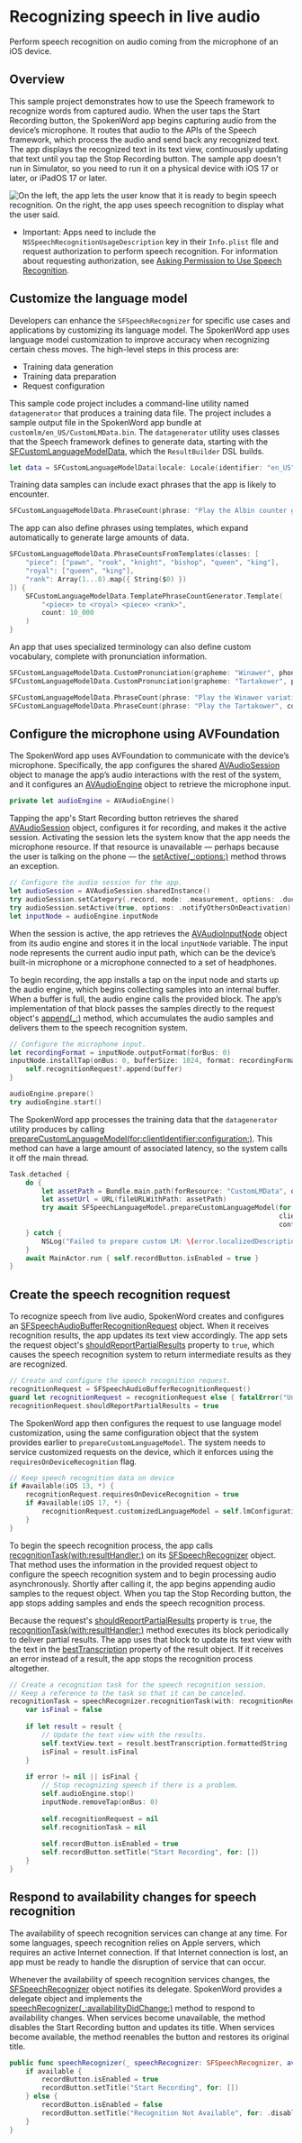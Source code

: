 # Recognizing speech in live audio

Perform speech recognition on audio coming from the microphone of an iOS device.

## Overview

This sample project demonstrates how to use the Speech framework to recognize words from captured audio. When the user taps the Start Recording button, the SpokenWord app begins capturing audio from the device’s microphone. It routes that audio to the APIs of the Speech framework, which process the audio and send back any recognized text. The app displays the recognized text in its text view, continuously updating that text until you tap the Stop Recording button. The sample app doesn't run in Simulator, so you need to run it on a physical device with iOS 17 or later, or iPadOS 17 or later.

![On the left, the app lets the user know that it is ready to begin speech recognition. On the right, the app uses speech recognition to display what the user said.](Documentation/sample-screens_2x.png) 


- Important: Apps need to include the `NSSpeechRecognitionUsageDescription` key in their `Info.plist` file and request authorization to perform speech recognition. For information about requesting authorization, see [Asking Permission to Use Speech Recognition](https://developer.apple.com/documentation/speech/asking_permission_to_use_speech_recognition). 

## Customize the language model

Developers can enhance the `SFSpeechRecognizer` for specific use cases and applications by customizing its language model. The SpokenWord app uses language model customization to improve accuracy when recognizing certain chess moves. The high-level steps in this process are:

- Training data generation
- Training data preparation
- Request configuration

This sample code project includes a command-line utility named `datagenerator` that produces a training data file. The project includes a sample output file in the SpokenWord app bundle at `customlm/en_US/CustomLMData.bin`. The `datagenerator` utility uses classes that the Speech framework defines to generate data, starting with the [SFCustomLanguageModelData](https://developer.apple.com/documentation/speech/sfcustomlanguagemodeldata), which the `ResultBuilder` DSL builds. 

``` swift
let data = SFCustomLanguageModelData(locale: Locale(identifier: "en_US"), identifier: "com.apple.SpokenWord", version: "1.0") {
```

Training data samples can include exact phrases that the app is likely to encounter.

``` swift
SFCustomLanguageModelData.PhraseCount(phrase: "Play the Albin counter gambit", count: 10)
```

The app can also define phrases using templates, which expand automatically to generate large amounts of data.

``` swift
SFCustomLanguageModelData.PhraseCountsFromTemplates(classes: [
    "piece": ["pawn", "rook", "knight", "bishop", "queen", "king"],
    "royal": ["queen", "king"],
    "rank": Array(1...8).map({ String($0) })
]) {
    SFCustomLanguageModelData.TemplatePhraseCountGenerator.Template(
        "<piece> to <royal> <piece> <rank>",
        count: 10_000
    )
}
```

An app that uses specialized terminology can also define custom vocabulary, complete with pronunciation information.

``` swift
SFCustomLanguageModelData.CustomPronunciation(grapheme: "Winawer", phonemes: ["w I n aU @r"])
SFCustomLanguageModelData.CustomPronunciation(grapheme: "Tartakower", phonemes: ["t A r t @ k aU @r"])

SFCustomLanguageModelData.PhraseCount(phrase: "Play the Winawer variation", count: 10)
SFCustomLanguageModelData.PhraseCount(phrase: "Play the Tartakower", count: 10)
```

## Configure the microphone using AVFoundation

The SpokenWord app uses AVFoundation to communicate with the device’s microphone. Specifically, the app configures the shared [AVAudioSession](https://developer.apple.com/documentation/avfaudio/avaudiosession) object to manage the app’s audio interactions with the rest of the system, and it configures an [AVAudioEngine](https://developer.apple.com/documentation/avfaudio/avaudioengine) object to retrieve the microphone input.

``` swift
private let audioEngine = AVAudioEngine()
```

Tapping the app's Start Recording button retrieves the shared [AVAudioSession](https://developer.apple.com/documentation/avfaudio/avaudiosession) object, configures it for recording, and makes it the active session. Activating the session lets the system know that the app needs the microphone resource. If that resource is unavailable — perhaps because the user is talking on the phone — the [setActive(_:options:)](https://developer.apple.com/documentation/avfaudio/avaudiosession/1616627-setactive) method throws an exception. 

``` swift
// Configure the audio session for the app.
let audioSession = AVAudioSession.sharedInstance()
try audioSession.setCategory(.record, mode: .measurement, options: .duckOthers)
try audioSession.setActive(true, options: .notifyOthersOnDeactivation)
let inputNode = audioEngine.inputNode
```

When the session is active, the app retrieves the [AVAudioInputNode](https://developer.apple.com/documentation/avfaudio/avaudioinputnode) object from its audio engine and stores it in the local `inputNode` variable. The input node represents the current audio input path, which can be the device’s built-in microphone or a microphone connected to a set of headphones. 

To begin recording, the app installs a tap on the input node and starts up the audio engine, which begins collecting samples into an internal buffer. When a buffer is full, the audio engine calls the provided block. The app’s implementation of that block passes the samples directly to the request object's [append(_:)](https://developer.apple.com/documentation/speech/sfspeechaudiobufferrecognitionrequest/1649389-append) method, which accumulates the audio samples and delivers them to the speech recognition system. 

``` swift
// Configure the microphone input.
let recordingFormat = inputNode.outputFormat(forBus: 0)
inputNode.installTap(onBus: 0, bufferSize: 1024, format: recordingFormat) { (buffer: AVAudioPCMBuffer, when: AVAudioTime) in
    self.recognitionRequest?.append(buffer)
}

audioEngine.prepare()
try audioEngine.start()
```

The SpokenWord app processes the training data that the `datagenerator` utility produces by calling [prepareCustomLanguageModel(for:clientIdentifier:configuration:)](https://developer.apple.com/speech/sfspeechlanguagemodel/4165618-preparecustomlanguagemodelforurl). This method can have a large amount of associated latency, so the system calls it off the main thread.

``` swift
Task.detached {
    do {
        let assetPath = Bundle.main.path(forResource: "CustomLMData", ofType: "bin", inDirectory: "customlm/en_US")!
        let assetUrl = URL(fileURLWithPath: assetPath)
        try await SFSpeechLanguageModel.prepareCustomLanguageModel(for: assetUrl,
                                                                   clientIdentifier: "com.apple.SpokenWord",
                                                                   configuration: self.lmConfiguration)
    } catch {
        NSLog("Failed to prepare custom LM: \(error.localizedDescription)")
    }
    await MainActor.run { self.recordButton.isEnabled = true }
}
```

## Create the speech recognition request

To recognize speech from live audio, SpokenWord creates and configures an [SFSpeechAudioBufferRecognitionRequest](https://developer.apple.com/documentation/speech/sfspeechaudiobufferrecognitionrequest) object. When it receives recognition results, the app updates its text view accordingly. The app sets the request object's [shouldReportPartialResults](https://developer.apple.com/documentation/speech/sfspeechrecognitionrequest/1649392-shouldreportpartialresults) property to `true`, which causes the speech recognition system to return intermediate results as they are recognized. 

``` swift
// Create and configure the speech recognition request.
recognitionRequest = SFSpeechAudioBufferRecognitionRequest()
guard let recognitionRequest = recognitionRequest else { fatalError("Unable to created a SFSpeechAudioBufferRecognitionRequest object") }
recognitionRequest.shouldReportPartialResults = true
```

The SpokenWord app then configures the request to use language model customization, using the same configuration object that the system provides earlier to `prepareCustomLanguageModel`. The system needs to service customized requests on the device, which it enforces using the `requiresOnDeviceRecognition` flag.

``` swift
// Keep speech recognition data on device
if #available(iOS 13, *) {
    recognitionRequest.requiresOnDeviceRecognition = true
    if #available(iOS 17, *) {
        recognitionRequest.customizedLanguageModel = self.lmConfiguration
    }
}
```

To begin the speech recognition process, the app calls [recognitionTask(with:resultHandler:)](https://developer.apple.com/documentation/speech/sfspeechrecognizer/1649883-recognitiontask) on its [SFSpeechRecognizer](https://developer.apple.com/documentation/speech/sfspeechrecognizer) object. That method uses the information in the provided request object to configure the speech recognition system and to begin processing audio asynchronously. Shortly after calling it, the app begins appending audio samples to the request object. When you tap the Stop Recording button, the app stops adding samples and ends the speech recognition process.

Because the request's [shouldReportPartialResults](https://developer.apple.com/documentation/speech/sfspeechrecognitionrequest/1649392-shouldreportpartialresults) property is `true`, the [recognitionTask(with:resultHandler:)](https://developer.apple.com/documentation/speech/sfspeechrecognizer/1649883-recognitiontask) method executes its block periodically to deliver partial results. The app uses that block to update its text view with the text in the [bestTranscription](https://developer.apple.com/documentation/speech/sfspeechrecognitionresult/1648280-besttranscription) property of the result object. If it receives an error instead of a result, the app stops the recognition process altogether.  

``` swift
// Create a recognition task for the speech recognition session.
// Keep a reference to the task so that it can be canceled.
recognitionTask = speechRecognizer.recognitionTask(with: recognitionRequest) { result, error in
    var isFinal = false
    
    if let result = result {
        // Update the text view with the results.
        self.textView.text = result.bestTranscription.formattedString
        isFinal = result.isFinal
    }
    
    if error != nil || isFinal {
        // Stop recognizing speech if there is a problem.
        self.audioEngine.stop()
        inputNode.removeTap(onBus: 0)
        
        self.recognitionRequest = nil
        self.recognitionTask = nil
        
        self.recordButton.isEnabled = true
        self.recordButton.setTitle("Start Recording", for: [])
    }
}
```

## Respond to availability changes for speech recognition

The availability of speech recognition services can change at any time. For some languages, speech recognition relies on Apple servers, which requires an active Internet connection. If that Internet connection is lost, an app must be ready to handle the disruption of service that can occur. 

Whenever the availability of speech recognition services changes, the [SFSpeechRecognizer](https://developer.apple.com/documentation/speech/sfspeechrecognizer) object notifies its delegate. SpokenWord provides a delegate object and implements the [speechRecognizer(_:availabilityDidChange:)](https://developer.apple.com/documentation/speech/sfspeechrecognizerdelegate/1649879-speechrecognizer) method to respond to availability changes. When services become unavailable, the method disables the Start Recording button and updates its title. When services become available, the method reenables the button and restores its original title.  

``` swift
public func speechRecognizer(_ speechRecognizer: SFSpeechRecognizer, availabilityDidChange available: Bool) {
    if available {
        recordButton.isEnabled = true
        recordButton.setTitle("Start Recording", for: [])
    } else {
        recordButton.isEnabled = false
        recordButton.setTitle("Recognition Not Available", for: .disabled)
    }
}
```
